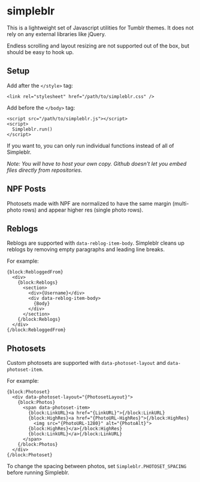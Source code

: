 # simpleblr

This is a lightweight set of Javascript utilities for Tumblr themes. It does not rely on any external libraries like jQuery.

Endless scrolling and layout resizing are not supported out of the box, but should be easy to hook up.

## Setup

Add after the `</style>` tag:
  
```
<link rel="stylesheet" href="/path/to/simpleblr.css" />
```

Add before the `</body>` tag:

```
<script src="/path/to/simpleblr.js"></script>
<script>
  Simpleblr.run()
</script>
```

If you want to, you can only run individual functions instead of all of Simpleblr.

*Note: You will have to host your own copy. Github doesn't let you embed files directly from repositories.*

## NPF Posts

Photosets made with NPF are normalized to have the same margin (multi-photo rows) and appear higher res (single photo rows).

## Reblogs

Reblogs are supported with `data-reblog-item-body`. Simpleblr cleans up reblogs by removing empty paragraphs and leading line breaks.

For example:

```
{block:RebloggedFrom}
  <div>
    {block:Reblogs}
      <section>
        <div>{Username}</div>
        <div data-reblog-item-body>
          {Body}
        </div>
      </section>
    {/block:Reblogs}
  </div>
{/block:RebloggedFrom}
```

## Photosets

Custom photosets are supported with `data-photoset-layout` and `data-photoset-item`.

For example:

```
{block:Photoset}
  <div data-photoset-layout="{PhotosetLayout}">
    {block:Photos}
      <span data-photoset-item>
        {block:LinkURL}<a href="{LinkURL}">{/block:LinkURL}
        {block:HighRes}<a href="{PhotoURL-HighRes}">{/block:HighRes}
          <img src="{PhotoURL-1280}" alt="{PhotoAlt}">
        {block:HighRes}</a>{/block:HighRes}
        {block:LinkURL}</a>{/block:LinkURL}
      </span>
    {/block:Photos}
  </div>
{/block:Photoset}
```

To change the spacing between photos, set `Simpleblr.PHOTOSET_SPACING` before running Simpleblr.
